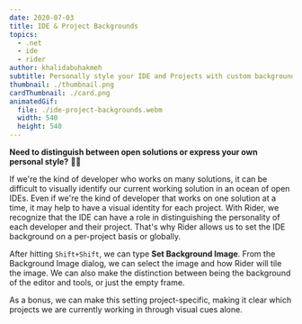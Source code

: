 ```yaml
---
date: 2020-07-03
title: IDE & Project Backgrounds
topics:
  - .net
  - ide
  - rider
author: khalidabuhakmeh
subtitle: Personally style your IDE and Projects with custom background images
thumbnail: ./thumbnail.png
cardThumbnail: ./card.png
animatedGif:
  file: ./ide-project-backgrounds.webm
  width: 540
  height: 540
---
```

**Need to distinguish between open solutions or express your own personal style?** 🤔💅

If we're the kind of developer who works on many solutions, it can be difficult to visually identify our current working solution in an ocean of open IDEs. Even if we're the kind of developer that works on one solution at a time, it may help to have a visual identity for each project. With Rider, we recognize that the IDE can have a role in distinguishing the personality of each developer and their project. That's why Rider allows us to set the IDE background on a per-project basis or globally.

After hitting `Shift+Shift`, we can type **Set Background Image**. From the Background Image dialog, we can select the image and how Rider will tile the image. We can also make the distinction between being the background of the editor and tools, or just the empty frame.

As a bonus, we can make this setting project-specific, making it clear which projects we are currently working in through visual cues alone.
